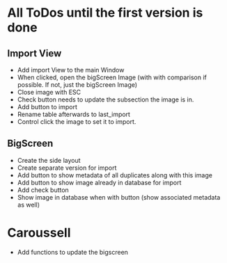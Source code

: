 # All ToDos until the first version is done

## Import View
- Add import View to the main Window
- When clicked, open the bigScreen Image (with with comparison if possible. If not, just the bigScreen Image)
- Close image with ESC
- Check button needs to update the subsection the image is in.
- Add button to import
- Rename table afterwards to last_import
- Control click the image to set it to import.

## BigScreen
- Create the side layout
- Create separate version for import
- Add button to show metadata of all duplicates along with this image
- Add button to show image already in database for import
- Add check button 
- Show image in database when with button (show associated metadata as well)

# Caroussell
- Add functions to update the bigscreen
